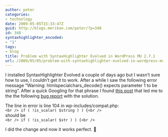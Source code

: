 ```yaml
---
author: peter
categories:
- technology
date: 2009-05-05T15:33:47Z
guid: http://blogs.merikan.com/peter/?p=348
id: 348
syntaxhighlighter_encoded:
- "1"
tags:
- blog
title: Problem with SyntaxHighlighter Evolved in WordPress MU 2.7.1
url: /2009/05/05/problem-with-syntaxhighlighter-evolved-in-wordpress-mu-271/
---
```


I installed SyntaxHighlighter Evolved a couple of days ago but I wasn&#8217;t sure how to use, I couldn&#8217;t get it to work. After a while I saw the following error message &#8220;Warning: htmlspecialchars_decode() expects parameter 1 to be string&#8221;. After a quick Googling for that phrase I found [this post](http://wordpress.org/support/topic/243157) that led me to the the following [bug report](http://core.trac.wordpress.org/ticket/9090) with the solution.

The line in error is line 104 in wp-includes/compat.php:  
`<br />
if ( !is_scalar( $string ) ) {<br />
`  
should be  
`<br />
if ( !is_scalar( $str ) ) {<br />
` 

I did the change and now it works perfect. 🙂